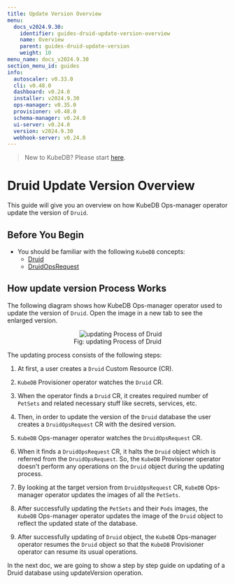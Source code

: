 ```yaml
---
title: Update Version Overview
menu:
  docs_v2024.9.30:
    identifier: guides-druid-update-version-overview
    name: Overview
    parent: guides-druid-update-version
    weight: 10
menu_name: docs_v2024.9.30
section_menu_id: guides
info:
  autoscaler: v0.33.0
  cli: v0.48.0
  dashboard: v0.24.0
  installer: v2024.9.30
  ops-manager: v0.35.0
  provisioner: v0.48.0
  schema-manager: v0.24.0
  ui-server: v0.24.0
  version: v2024.9.30
  webhook-server: v0.24.0
---
```


> New to KubeDB? Please start [here](/docs/v2024.9.30/README).

# Druid Update Version Overview

This guide will give you an overview on how KubeDB Ops-manager operator update the version of `Druid`.

## Before You Begin

- You should be familiar with the following `KubeDB` concepts:
    - [Druid](/docs/v2024.9.30/guides/druid/concepts/druid)
    - [DruidOpsRequest](/docs/v2024.9.30/guides/druid/concepts/druidopsrequest)

## How update version Process Works

The following diagram shows how KubeDB Ops-manager operator used to update the version of `Druid`. Open the image in a new tab to see the enlarged version.

<figure align="center">
  <img alt="updating Process of Druid" src="/docs/v2024.9.30/guides/druid/update-version/images/dr-update-version.png">
<figcaption align="center">Fig: updating Process of Druid</figcaption>
</figure>

The updating process consists of the following steps:

1. At first, a user creates a `Druid` Custom Resource (CR).

2. `KubeDB` Provisioner  operator watches the `Druid` CR.

3. When the operator finds a `Druid` CR, it creates required number of `PetSets` and related necessary stuff like secrets, services, etc.

4. Then, in order to update the version of the `Druid` database the user creates a `DruidOpsRequest` CR with the desired version.

5. `KubeDB` Ops-manager operator watches the `DruidOpsRequest` CR.

6. When it finds a `DruidOpsRequest` CR, it halts the `Druid` object which is referred from the `DruidOpsRequest`. So, the `KubeDB` Provisioner  operator doesn't perform any operations on the `Druid` object during the updating process.

7. By looking at the target version from `DruidOpsRequest` CR, `KubeDB` Ops-manager operator updates the images of all the `PetSets`.

8. After successfully updating the `PetSets` and their `Pods` images, the `KubeDB` Ops-manager operator updates the image of the `Druid` object to reflect the updated state of the database.

9. After successfully updating of `Druid` object, the `KubeDB` Ops-manager operator resumes the `Druid` object so that the `KubeDB` Provisioner  operator can resume its usual operations.

In the next doc, we are going to show a step by step guide on updating of a Druid database using updateVersion operation.